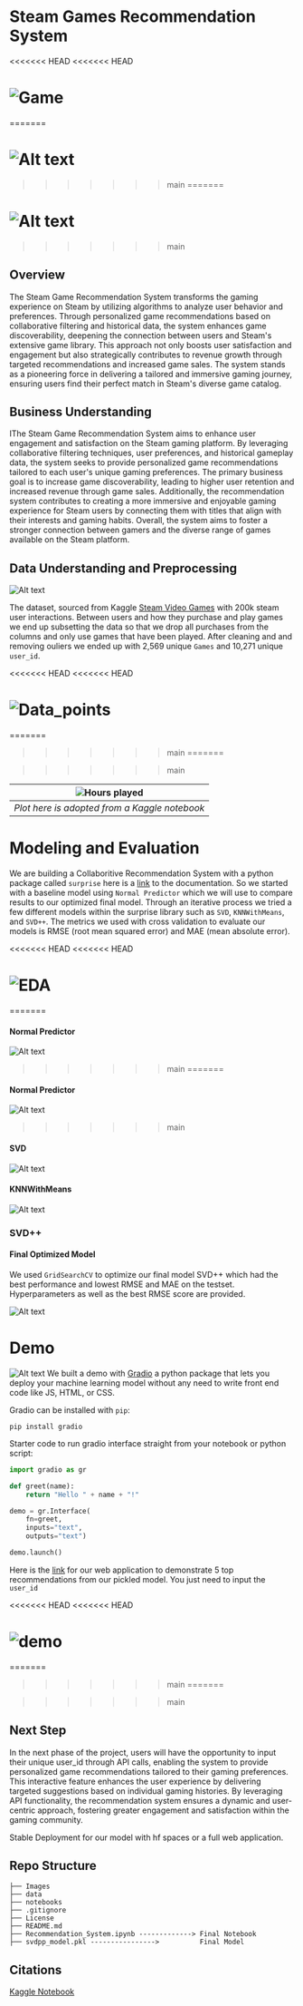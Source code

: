 
# Steam Games Recommendation System

<<<<<<< HEAD
<<<<<<< HEAD
# ![Game](https://github.com/RigatN/Amazon_Digital_Music_Recommendation_System/main/Images/cover.PNG)
=======
# ![Alt text](Images/Steam_Game.PNG)
>>>>>>> main
=======

# ![Alt text](Images/Steam_Game.PNG)

>>>>>>> main

## Overview

The Steam Game Recommendation System transforms the gaming experience on Steam by utilizing algorithms to analyze user behavior and preferences. Through personalized game recommendations based on collaborative filtering and historical data, the system enhances game discoverability, deepening the connection between users and Steam's extensive game library. This approach not only boosts user satisfaction and engagement but also strategically contributes to revenue growth through targeted recommendations and increased game sales. The system stands as a pioneering force in delivering a tailored and immersive gaming journey, ensuring users find their perfect match in Steam's diverse game catalog.


## Business Understanding

IThe Steam Game Recommendation System aims to enhance user engagement and satisfaction on the Steam gaming platform. By leveraging collaborative filtering techniques, user preferences, and historical gameplay data, the system seeks to provide personalized game recommendations tailored to each user's unique gaming preferences. The primary business goal is to increase game discoverability, leading to higher user retention and increased revenue through game sales. Additionally, the recommendation system contributes to creating a more immersive and enjoyable gaming experience for Steam users by connecting them with titles that align with their interests and gaming habits. Overall, the system aims to foster a stronger connection between gamers and the diverse range of games available on the Steam platform.

## Data Understanding and Preprocessing
![Alt text](Images/Data_points.PNG)

The dataset, sourced from Kaggle [Steam Video Games](https://www.kaggle.com/datasets/tamber/steam-video-games/data) with 200k steam user interactions. Between users and how they purchase and play games we end up subsetting the data so that we drop all purchases from the columns and only use games that have been played. After cleaning and and removing ouliers we ended up with 2,569 unique `Games` and 10,271 unique `user_id`.

<<<<<<< HEAD
<<<<<<< HEAD
# ![Data_points](https://github.com/pyamin1878/Steam-Games-Rec-System/blob/main/Images/Data_points.PNG)
=======
>>>>>>> main
=======

>>>>>>> main



| ![Hours played](Images/EDA.PNG) |
| :--: |
| *Plot here is adopted from a Kaggle notebook* 

# Modeling and Evaluation
We are building a Collaboritive Recommendation System with a python package called `surprise` here is a [link](https://surprise.readthedocs.io/en/stable/) to the documentation. So we started with a baseline model using `Normal Predictor` which we will use to compare results to our optimized final model. Through an iterative process we tried a few different models within the surprise library such as `SVD`, `KNNWithMeans`, and `SVD++`. The metrics we used with cross validation to evaluate our models is RMSE (root mean squared error) and MAE (mean absolute error).

<<<<<<< HEAD
<<<<<<< HEAD
# ![EDA](https://github.com/pyamin1878/Steam-Games-Rec-System/blob/main/Images/EDA.PNG)
=======
#### Normal Predictor 
![Alt text](Images/Normal_Predictor_Results.png)
>>>>>>> main
=======


#### Normal Predictor 
![Alt text](Images/Normal_Predictor_Results.png)

>>>>>>> main

#### SVD
![Alt text](Images/SVD_Results.png)

#### KNNWithMeans
![Alt text](Images/KNNWithMeans_Results.png)

### SVD++ 

#### Final Optimized Model

We used `GridSearchCV` to optimize our final model SVD++ which had the best performance and lowest RMSE and MAE on the testset. Hyperparameters as well as the best RMSE score are provided. 

![Alt text](Images/SDVpp_Results.png)


# Demo 
![Alt text](Images/demo.PNG)
We built a demo with [Gradio](https://www.gradio.app/) a python package that lets you deploy your machine learning model without any need to write front end code like JS, HTML, or CSS. 

Gradio can be installed with `pip`:

`pip install gradio`

Starter code to run gradio interface straight from your notebook or python script:

```python
import gradio as gr

def greet(name):
    return "Hello " + name + "!"

demo = gr.Interface(
    fn=greet, 
    inputs="text", 
    outputs="text")

demo.launch()
```



Here is the [link](https://2aee7fc06c1f03a3f1.gradio.live/) for our web application to demonstrate 5 top recommendations from our pickled model. You just need to input the `user_id`


<<<<<<< HEAD
<<<<<<< HEAD
# ![demo](https://github.com/pyamin1878/Steam-Games-Rec-System/blob/main/Images/demo.PNG)
=======
>>>>>>> main
=======

>>>>>>> main


## Next Step

In the next phase of the project, users will have the opportunity to input their unique user_id through API calls, enabling the system to provide personalized game recommendations tailored to their gaming preferences. This interactive feature enhances the user experience by delivering targeted suggestions based on individual gaming histories. By leveraging API functionality, the recommendation system ensures a dynamic and user-centric approach, fostering greater engagement and satisfaction within the gaming community.

Stable Deployment for our model with hf spaces or a full web application.



## Repo Structure

```
├── Images
├── data
├── notebooks
├── .gitignore
├── License
├── README.md
├── Recommendation_System.ipynb -------------> Final Notebook
├── svdpp_model.pkl ---------------->          Final Model
```
## Citations

[Kaggle Notebook](https://www.kaggle.com/code/simonprevoteaux/steam-game-analysis/notebook)
